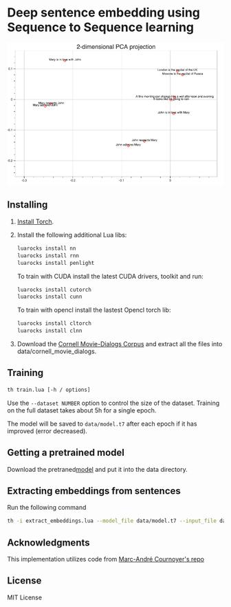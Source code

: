 #  Deep sentence embedding using Sequence to Sequence learning

![screenshot](images/2d_pca_projection.png)

## Installing

1. [Install Torch](http://torch.ch/docs/getting-started.html).
2. Install the following additional Lua libs:

   ```sh
   luarocks install nn
   luarocks install rnn
   luarocks install penlight
   ```
   
   To train with CUDA install the latest CUDA drivers, toolkit and run:

   ```sh
   luarocks install cutorch
   luarocks install cunn
   ```
   
   To train with opencl install the lastest Opencl torch lib:

   ```sh
   luarocks install cltorch
   luarocks install clnn
   ```

3. Download the [Cornell Movie-Dialogs Corpus](http://www.mpi-sws.org/~cristian/Cornell_Movie-Dialogs_Corpus.html) and extract all the files into data/cornell_movie_dialogs.

## Training

```sh
th train.lua [-h / options]
```

Use the `--dataset NUMBER` option to control the size of the dataset. Training on the full dataset takes about 5h for a single epoch.

The model will be saved to `data/model.t7` after each epoch if it has improved (error decreased).

## Getting a pretrained model
Download the pretraned[model](https://drive.google.com/file/d/0BwsDa5L6bdMpTC1GUEtPbWE2Zms/view?usp=sharing) and put it into the data directory.

## Extracting embeddings from sentences
Run the following command
```sh
th -i extract_embeddings.lua --model_file data/model.t7 --input_file data/test_sentences.txt --output_file data/embeddings.t7 --cuda
```

## Acknowledgments
This implementation utilizes code from [Marc-André Cournoyer's repo](https://github.com/macournoyer/neuralconvo)

## License
MIT License
